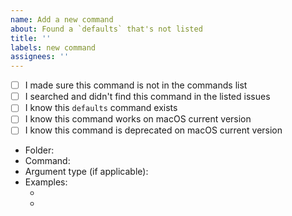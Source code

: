 ```yaml
---
name: Add a new command
about: Found a `defaults` that's not listed
title: ''
labels: new command
assignees: ''
---
```


<!-- Please fill in this template -->
<!-- Check [x] / Unchecked [ ] -->

- [ ] I made sure this command is not in the commands list
- [ ] I searched and didn't find this command in the listed issues
- [ ] I know this `defaults` command exists
- [ ] I know this command works on macOS current version
- [ ] I know this command is deprecated on macOS current version

<!-- Please add informations about this command -->

- Folder: <!-- Where should the command be included? -->
- Command: <!-- defaults write ... ... -->
- Argument type (if applicable): <!-- string/bool/float/... -->
- Examples:
  - <!-- Example 1 -->
  - <!-- Example 2 -->
